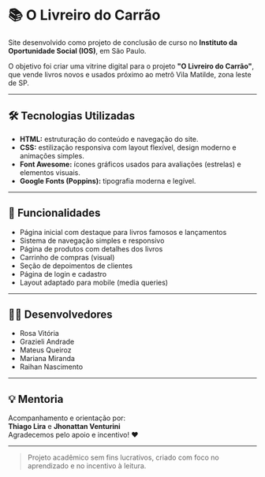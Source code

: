 # 📚 O Livreiro do Carrão

Site desenvolvido como projeto de conclusão de curso no **Instituto da Oportunidade Social (IOS)**, em São Paulo.

O objetivo foi criar uma vitrine digital para o projeto **"O Livreiro do Carrão"**, que vende livros novos e usados próximo ao metrô Vila Matilde, zona leste de SP.

---

## 🛠️ Tecnologias Utilizadas

- **HTML:** estruturação do conteúdo e navegação do site.
- **CSS:** estilização responsiva com layout flexível, design moderno e animações simples.
- **Font Awesome:** ícones gráficos usados para avaliações (estrelas) e elementos visuais.
- **Google Fonts (Poppins):** tipografia moderna e legível.

---

## 🎯 Funcionalidades

- Página inicial com destaque para livros famosos e lançamentos  
- Sistema de navegação simples e responsivo  
- Página de produtos com detalhes dos livros  
- Carrinho de compras (visual)  
- Seção de depoimentos de clientes  
- Página de login e cadastro  
- Layout adaptado para mobile (media queries)

---

## 👩‍💻 Desenvolvedores

- Rosa Vitória  
- Grazieli Andrade  
- Mateus Queiroz  
- Mariana Miranda  
- Raihan Nascimento

---

## 💡 Mentoria

Acompanhamento e orientação por:  
**Thiago Lira** e **Jhonattan Venturini**  
Agradecemos pelo apoio e incentivo! ❤️

---

> Projeto acadêmico sem fins lucrativos, criado com foco no aprendizado e no incentivo à leitura.